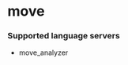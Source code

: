 <!--- THIS DOCUMENT IS AUTOMATICALLY GENERATED, DON'T EDIT IT -->
# move

### Supported language servers

- move_analyzer
